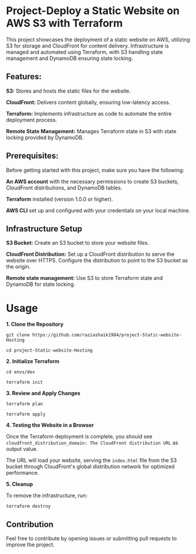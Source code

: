 # Project-Deploy a Static Website on AWS S3 with Terraform

This project showcases the deployment of a static website on AWS, utilizing S3 for storage and CloudFront for content delivery. Infrastructure is managed and automated using Terraform, with S3 handling state management and DynamoDB ensuring state locking.

## Features:

**S3:** Stores and hosts the static files for the website.

**CloudFront:** Delivers content globally, ensuring low-latency access.

**Terraform:** Implements infrastructure as code to automate the entire deployment process.

**Remote State Management:** Manages Terraform state in S3 with state locking provided by DynamoDB.


## Prerequisites: 
Before getting started with this project, make sure you have the following:

**An AWS account** with the necessary permissions to create S3 buckets, CloudFront distributions, and DynamoDB tables.

**Terraform** installed (version 1.0.0 or higher).

**AWS CLI** set up and configured with your credentials on your local machine.

## Infrastructure Setup
**S3 Bucket:**
Create an S3 bucket to store your website files.

**CloudFront Distribution:**
Set up a CloudFront distribution to serve the website over HTTPS.
Configure the distribution to point to the S3 bucket as the origin.

**Remote state management:** Use S3 to store Terraform state and DynamoDB for state locking.

# Usage 
**1. Clone the Repository**
```
git clone https://github.com/raziashaik1984/project-Static-website-Hosting

cd project-Static-website-Hosting
```
**2. Initialize Terraform**
```
cd envs/dev

terraform init
```

**3. Review and Apply Changes**
```
terraform plan

terraform apply
```
**4. Testing the Website in a Browser**

Once the Terraform deployment is complete, you should see
`cloudfront_distribution_domain: The CloudFront distribution URL` as output value.

The URL will load your website, serving the `index.html` file from the S3 bucket through CloudFront's global distribution network for optimized performance.

**5. Cleanup**

To remove the infrastructure, run:

```
terraform destroy
```
## Contribution
Feel free to contribute by opening issues or submitting pull requests to improve the project.
